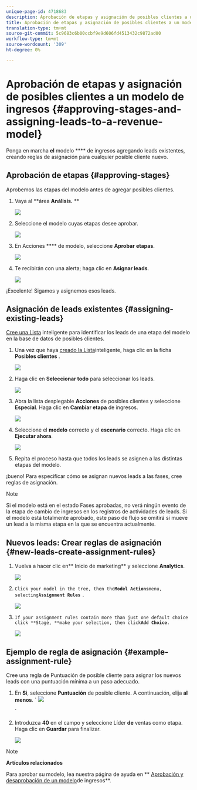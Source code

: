 ```yaml
---
unique-page-id: 4718683
description: Aprobación de etapas y asignación de posibles clientes a un modelo de ingresos - Documentos de marketing - Documentación del producto
title: Aprobación de etapas y asignación de posibles clientes a un modelo de ingresos
translation-type: tm+mt
source-git-commit: 5c9683c6b00ccbf9e9d606fd4513432c9872ad00
workflow-type: tm+mt
source-wordcount: '309'
ht-degree: 0%

---
```



# Aprobación de etapas y asignación de posibles clientes a un modelo de ingresos {#approving-stages-and-assigning-leads-to-a-revenue-model}

Ponga en marcha **el** modelo **** de ingresos agregando leads existentes, creando reglas de asignación para cualquier posible cliente nuevo.

## Aprobación de etapas {#approving-stages}

Aprobemos las etapas del modelo antes de agregar posibles clientes.

1. Vaya al **área **Análisis.** **

   ![](assets/image2015-4-28-17-3a8-3a8.png)

1. Seleccione el modelo cuyas etapas desee aprobar.

   ![](assets/image2015-4-28-17-3a10-3a3.png)

1. En Acciones **** de modelo, seleccione **Aprobar** **etapas**.

   ![](assets/image2015-4-28-17-3a12-3a37.png)

1. Te recibirán con una alerta; haga clic en **Asignar leads**.

   ![](assets/image2015-4-28-17-3a5-3a39.png)

¡Excelente! Sigamos y asignemos esos leads.

## Asignación de leads existentes {#assigning-existing-leads}

[Cree una Lista](../../../../product-docs/core-marketo-concepts/smart-lists-and-static-lists/creating-a-smart-list/create-a-smart-list.md) inteligente para identificar los leads de una etapa del modelo en la base de datos de posibles clientes.

1. Una vez que haya [creado la Lista](../../../../product-docs/core-marketo-concepts/smart-lists-and-static-lists/creating-a-smart-list/create-a-smart-list.md)inteligente, haga clic en la ficha **Posibles clientes** .

   ![](assets/image2015-4-29-11-3a37-3a30.png)

1. Haga clic en **Seleccionar todo** para seleccionar los leads.

   ![](assets/image2015-4-29-11-3a39-3a39.png)

1. Abra la lista desplegable **Acciones** de posibles clientes y seleccione **Especial**. Haga clic en **Cambiar etapa** de ingresos.

   ![](assets/image2015-4-29-11-3a40-3a38.png)

1. Seleccione el **modelo** correcto y el **escenario** correcto. Haga clic en **Ejecutar ahora**.

   ![](assets/image2015-4-29-11-3a43-3a41.png)

1. Repita el proceso hasta que todos los leads se asignen a las distintas etapas del modelo.

¡bueno! Para especificar cómo se asignan nuevos leads a las fases, cree reglas de asignación.

>[!NOTE]
>
>Si el modelo está en el estado Fases aprobadas, no verá ningún evento de la etapa de cambio de ingresos en los registros de actividades de leads. Si el modelo está totalmente aprobado, este paso de flujo se omitirá si mueve un lead a la misma etapa en la que se encuentra actualmente.

## Nuevos leads: Crear reglas de asignación  {#new-leads-create-assignment-rules}

1. Vuelva a hacer clic en** Inicio de marketing** y seleccione **Analytics**.

   ![](assets/image2015-4-28-17-3a8-3a8.png)

1. `Click your model in the tree, then the`**`Model Actions`**`menu, selecting`**`Assignment Rules`** `.`

   ![](assets/image2015-4-29-11-3a52-3a17.png)

1. `If your assignment rules contain more than just one default choice click **Stage, **make your selection, then click`**`Add Choice`**`.`

   ![](assets/image2015-4-29-12-3a5-3a46.png)

## Ejemplo de regla de asignación {#example-assignment-rule}

Cree una regla de Puntuación de posible cliente para asignar los nuevos leads con una puntuación mínima a un paso adecuado.

1. En **Si**, seleccione **Puntuación** de posible cliente. A continuación, elija **al menos**.
` ![](assets/image2015-4-29-13-3a27-3a8.png)

   `

1. Introduzca **40** en el campo y seleccione Líder **de** ventas como etapa. Haga clic en **Guardar** para finalizar.

   ![](assets/image2015-4-29-14-3a4-3a23.png)

>[!NOTE]
>
>**Artículos relacionados**
>
>Para aprobar su modelo, lea nuestra página de ayuda en ** [Aprobación y desaprobación de un modelo](approve-unapprove-a-revenue-model.md)de ingresos**.

